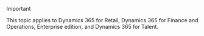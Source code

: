 > [!IMPORTANT]
> This topic applies to Dynamics 365 for Retail, Dynamics 365 for Finance and Operations, Enterprise edition, and Dynamics 365 for Talent.
